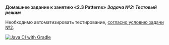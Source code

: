 **Домашнее задание к занятию «2.3 Patterns»**
***Задача №2: Тестовый режим***

Необходимо автоматизировать тестирование, [согласно условию задачи №2](https://github.com/netology-code/aqa-homeworks/tree/master/patterns).

[![Java CI with Gradle](https://github.com/SergeyAbrosimov-87/PatternsTestMode/actions/workflows/gradle.yml/badge.svg)](https://github.com/SergeyAbrosimov-87/PatternsTestMode/actions/workflows/gradle.yml)
